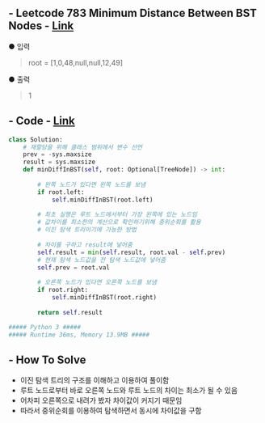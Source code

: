 ## - Leetcode 783 Minimum Distance Between BST Nodes - [Link](https://leetcode.com/problems/minimum-distance-between-bst-nodes/)
● 입력  
> root = [1,0,48,null,null,12,49]

● 출력
> 1

## - Code - [Link](https://github.com/imtaesuu/AlgorithmPractice_with_Python/blob/main/Tree/Leetcode_783/Leetcode_783.py)

```python
class Solution:
    # 재할당을 위해 클래스 범위에서 변수 선언
    prev = -sys.maxsize
    result = sys.maxsize
    def minDiffInBST(self, root: Optional[TreeNode]) -> int:
        
        # 왼쪽 노드가 있다면 왼쪽 노드를 보냄
        if root.left:
            self.minDiffInBST(root.left)
        
        # 최초 실행은 루트 노드에서부터 가장 왼쪽에 있는 노드임
        # 값차이를 최소한의 계산으로 확인하기위해 중위순회를 활용
        # 이진 탐색 트리이기에 가능한 방법
        
        # 차이를 구하고 result에 넣어줌
        self.result = min(self.result, root.val - self.prev)
        # 현재 탐색 노드값을 전 탐색 노드값에 넣어줌
        self.prev = root.val
    
        # 오른쪽 노드가 있다면 오른쪽 노드를 보냄
        if root.right:
            self.minDiffInBST(root.right)
        
        return self.result

##### Python 3 #####
##### Runtime 36ms, Memory 13.9MB #####
```

## - **How To Solve**
- 이진 탐색 트리의 구조를 이해하고 이용하여 풀이함
- 루트 노드로부터 바로 오른쪽 노드와 루트 노드의 차이는 최소가 될 수 있음
- 어차피 오른쪽으로 내려가 봤자 차이값이 커지기 때문임
- 따라서 중위순회를 이용하여 탐색하면서 동시에 차이값을 구함
